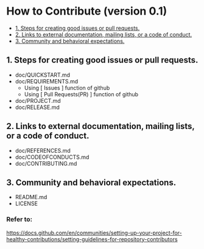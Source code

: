 # How to Contribute (version 0.1)

  - [1. Steps for creating good issues or pull requests.](#1-steps-for-creating-good-issues-or-pull-requests)
  - [2. Links to external documentation, mailing lists, or a code of conduct.](#2-links-to-external-documentation-mailing-lists-or-a-code-of-conduct)
  - [3. Community and behavioral expectations.](#3-community-and-behavioral-expectations)

## 1. Steps for creating good issues or pull requests.

- doc/QUICKSTART.md
- doc/REQUIREMENTS.md
  - Using [ Issues ] function of github
  - Using [ Pull Requests(PR) ] function of github
- doc/PROJECT.md
- doc/RELEASE.md

## 2. Links to external documentation, mailing lists, or a code of conduct.

- doc/REFERENCES.md
- doc/CODEOFCONDUCTS.md
- doc/CONTRIBUTING.md

## 3. Community and behavioral expectations.

- README.md
- LICENSE

### Refer to:
https://docs.github.com/en/communities/setting-up-your-project-for-healthy-contributions/setting-guidelines-for-repository-contributors